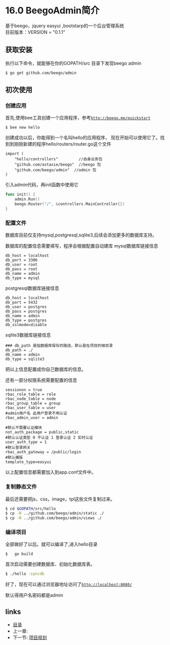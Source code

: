 # 16.0 BeegoAdmin简介    

基于beego，jquery easyui ,bootstarp的一个后台管理系统  
目前版本：VERSION = "0.1.1"
## 获取安装

执行以下命令，就能够在你的GOPATH/src 目录下发现beego admin  

	$ go get github.com/beego/admin

## 初次使用

### 创建应用
首先,使用bee工具创建一个应用程序，参考[`http://beego.me/quickstart`](beego的入门)  

    $ bee new hello
 
创建成功以后，你能得到一个名叫hello的应用程序，
现在开始可以使用它了。找到到刚刚新建的程序hello/routers/router.go这个文件

    import (
    	"hello/controllers" 		//自身业务包
    	"github.com/astaxie/beego"  //beego 包
    	"github.com/beego/admin"  //admin 包
    )


引入admin代码，再init函数中使用它
```go
func init() {
	admin.Run()
	beego.Router("/", &controllers.MainController{})
}
```
### 配置文件 

数据库目前仅支持mysql,postgresql,sqlite3,后续会添加更多的数据库支持。

数据库的配置信息需要填写，程序会根据配置自动建库
mysql数据库链接信息
```
db_host = localhost  
db_port = 3306  
db_user = root  
db_pass = root
db_name = admin
db_type = mysql
```
postgresql数据库链接信息
```
db_host = localhost
db_port = 5432
db_user = postgres
db_pass = postgres
db_name = admin
db_type = postgres
db_sslmode=disable
```
sqlite3数据库链接信息
```
### db_path 是指数据库保存的路径，默认是在项目的根目录
db_path = ./
db_name = admin
db_type = sqlite3
```
把以上信息配置成你自己数据库的信息。

还有一部分权限系统需要配置的信息
```
sessionon = true
rbac_role_table = role
rbac_node_table = node
rbac_group_table = group
rbac_user_table = user
#admin用户名 此用户登录不用认证
rbac_admin_user = admin

#默认不需要认证模块
not_auth_package = public,static
#默认认证类型 0 不认证 1 登录认证 2 实时认证
user_auth_type = 1
#默认登录网关
rbac_auth_gateway = /public/login
#默认模版
template_type=easyui
```
以上配置信息都需要加入到app.conf文件中。

### 复制静态文件

最后还需要把js，css，image，tpl这些文件复制过来。
```bash
$ cd $GOPATH/src/hello
$ cp -R ../github.com/beego/admin/static ./
$ cp -R ../github.com/beego/admin/views ./

```
### 编译项目

全部做好了以后。就可以编译了,进入hello目录
```
$	go build
```
首次启动需要创建数据库、初始化数据库表。
```bash
$ ./hello -syncdb
```
好了，现在可以通过浏览器地址访问了[`http://localhost:8080/`](http://localhost:8080/)

默认得用户名密码都是admin

## links
   * [目录](<preface.md>)
   * 上一章: [ ](<15.3.md>)
   * 下一节: [项目规划](<16.1.md>)